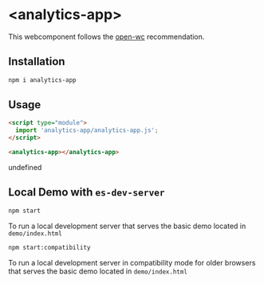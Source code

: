# \<analytics-app>

This webcomponent follows the [open-wc](https://github.com/open-wc/open-wc) recommendation.

## Installation
```bash
npm i analytics-app
```

## Usage
```html
<script type="module">
  import 'analytics-app/analytics-app.js';
</script>

<analytics-app></analytics-app>
```

undefined

## Local Demo with `es-dev-server`
```bash
npm start
```
To run a local development server that serves the basic demo located in `demo/index.html`

```bash
npm start:compatibility
```
To run a local development server in compatibility mode for older browsers that serves the basic demo located in `demo/index.html`

